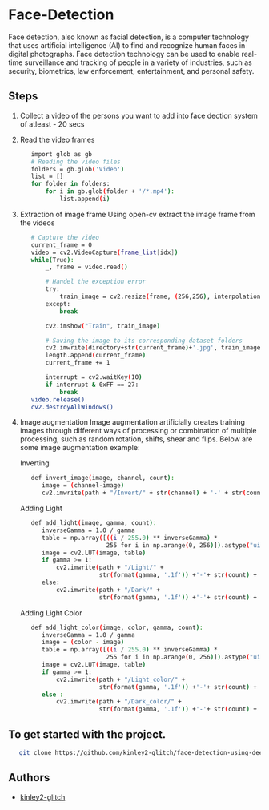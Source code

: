 # Face-Detection

Face detection, also known as facial detection, is a computer technology that uses artificial intelligence (AI) to find and recognize human faces in digital photographs. Face detection technology can be used to enable real-time surveillance and tracking of people in a variety of industries, such as security, biometrics, law enforcement, entertainment, and personal safety.

## Steps
1. Collect a video of the persons you want to add into face dection system of atleast - 20 secs

2. Read the video frames
     ```bash
        import glob as gb
        # Reading the video files
        folders = gb.glob('Video')
        list = []
        for folder in folders:
            for i in gb.glob(folder + '/*.mp4'):
                list.append(i)
   ```
3. Extraction of image frame
   Using open-cv extract the image frame from the videos
   ```bash
      # Capture the video
      current_frame = 0
      video = cv2.VideoCapture(frame_list[idx])
      while(True):
          _, frame = video.read()

          # Handel the exception error
          try:
              train_image = cv2.resize(frame, (256,256), interpolation=cv2.INTER_AREA)
          except:
              break

          cv2.imshow("Train", train_image)

          # Saving the image to its corresponding dataset folders
          cv2.imwrite(directory+str(current_frame)+'.jpg', train_image)
          length.append(current_frame)
          current_frame += 1

          interrupt = cv2.waitKey(10)
          if interrupt & 0xFF == 27: 
              break
      video.release()
      cv2.destroyAllWindows()
   ```
4. Image augmentation
   Image augmentation artificially creates training images through different ways of processing or combination of multiple processing, such as random        rotation, shifts, shear and flips. Below are some image augmentation example:
   
   Inverting 
   ```bash
      def invert_image(image, channel, count):
         image = (channel-image)
         cv2.imwrite(path + "/Invert/" + str(channel) + '-' + str(count)+ ext, image)
   ```
   Adding Light 
   ```bash
      def add_light(image, gamma, count):
         inverseGamma = 1.0 / gamma
         table = np.array([((i / 255.0) ** inverseGamma) *
                           255 for i in np.arange(0, 256)]).astype("uint8")
         image = cv2.LUT(image, table)
         if gamma >= 1:
             cv2.imwrite(path + "/Light/" +
                         str(format(gamma, '.1f')) +'-'+ str(count) + ext, image)
         else:
             cv2.imwrite(path + "/Dark/" +
                         str(format(gamma, '.1f')) +'-'+ str(count) + ext, image)
   ```
   Adding Light Color
   ```bash
      def add_light_color(image, color, gamma, count):
         inverseGamma = 1.0 / gamma
         image = (color - image)
         table = np.array([((i / 255.0) ** inverseGamma) *
                           255 for i in np.arange(0, 256)]).astype("uint8")
         image = cv2.LUT(image, table)
         if gamma >= 1:
             cv2.imwrite(path + "/Light_color/" +
                         str(format(gamma, '.1f')) +'-'+ str(count) + ext, image)
         else :
             cv2.imwrite(path + "/Dark_color/" +
                         str(format(gamma, '.1f')) +'-'+ str(count) + ext, image)
   ```
 
## To get started with the project.
```bash
   git clone https://github.com/kinley2-glitch/face-detection-using-deep-learning
```

## Authors
- [kinley2-glitch](https://github.com/kinley2-glitch)


